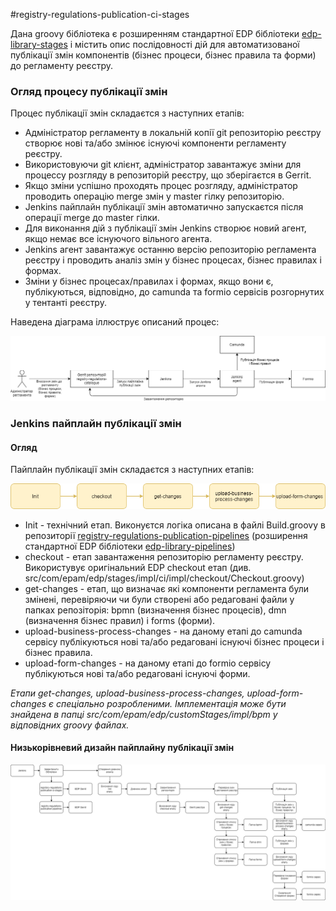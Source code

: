 #registry-regulations-publication-ci-stages

Дана groovy бібліотека є розширенням стандартної EDP бібліотеки [edp-library-stages](https://github.com/epmd-edp/edp-library-stages/tree/release-2.6) і
містить опис послідовності дій для автоматизованої публікації змін компонентів
(бізнес процеси, бізнес правила та форми) до регламенту реєстру.

### Огляд процеcу публікації змін

Процес публікації змін складаєтся з наступних етапів:
* Адміністратор регламенту в локальній копії git репозиторію реєстру створює нові
  та/або змінює існуючі компоненти регламенту реєстру.
* Використовуючи git клієнт, адміністратор завантажує зміни для процессу розгляду
  в репозиторій реєстру, що зберігаєтся в Gerrit.
* Якщо зміни успішно проходять процес розгляду, адміністратор проводить операцію merge
  змін у master гілку репозиторію.
* Jenkins пайплайн публікації змін автоматично запускаєтся після операції merge до master гілки.
* Для виконання дій з публікації змін Jenkins створює новий агент, якщо немає
  все існуючого вільного агента.
* Jenkins агент завантажує останню версію репозиторію регламента реєстру і проводить аналіз
  змін у бізнес процесах, бізнес правилах і формах.
* Зміни у бізнес процесах/правилах і формах, якщо вони є, публікуються, відповідно, до camunda та
  formio сервісів розгорнутих у тентанті реєстру.

Наведена діаграма іллюструє описаний процес:

![Alt text](resources/diagrams/RegistryPublicationProcessOverview.png?raw=true)

### Jenkins пайплайн публікації змін

#### Огляд

Пайплайн публікації змін складаєтся з наступних етапів:

![Alt text](resources/diagrams/RegistryPublicationPipeline.png?raw=true)

* Init - технічний етап. Виконуєтся логіка описана в файлі Build.groovy в репозиторії
  [registry-regulations-publication-pipelines](https://gerrit-mdtu-ddm-edp-cicd.apps.cicd.mdtu-ddm.projects.epam.com/admin/repos/registry-regulations-publication-pipelines)
  (розширення стандартної EDP бібліотеки [edp-library-pipelines](https://github.com/epmd-edp/edp-library-pipelines/tree/release-2.6))
* checkout - етап завантаження репозиторію регламенту реєстру. Використувує оригінальний EDP checkout
  етап (див. src/com/epam/edp/stages/impl/ci/impl/checkout/Checkout.groovy)
* get-changes - етап, що визначає які компоненти регламента були змінені, перевіряючи
  чи були створені або редаговані файли у папках репозіторія: bpmn (визначення бізнес процесів),
  dmn (визначення бізнес правил) і forms (форми).
* upload-business-process-changes - на даному етапі до camunda сервісу публікуються нові та/або редаговані існуючі
  бізнес процеси і бізнес правила.
* upload-form-changes - на даному етапі до formio сервісу публікуються нові та/або редаговані існуючі
  форми.

*Етапи get-changes, upload-business-process-changes, upload-form-changes є спеціально розробленими.
Імплементація може бути знайдена в папці src/com/epam/edp/customStages/impl/bpm у відповідних groovy
файлах.*

#### Низькорівневий дизайн пайплайну публікації змін

![Alt text](resources/diagrams/RegistryPublicationPipelineLowLevelDesign.png?raw=true)
